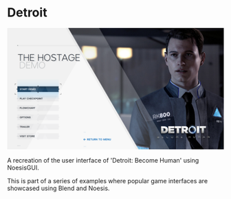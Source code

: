 # Detroit

![Screenshot](https://github.com/Noesis/Noesis.github.io/blob/master/NoesisGUI/Samples/Detroit/Screenshot.png)

A recreation of the user interface of 'Detroit: Become Human' using NoesisGUI.

This is part of a series of examples where popular game interfaces are showcased using Blend and Noesis.
